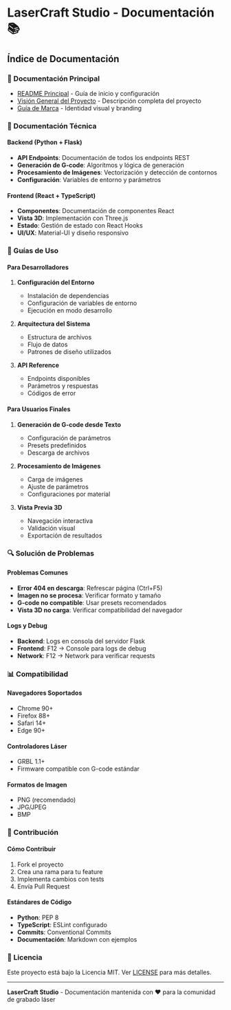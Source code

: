 # LaserCraft Studio - Documentación 📚

## **Índice de Documentación**

### **📖 Documentación Principal**
- [README Principal](../README.md) - Guía de inicio y configuración
- [Visión General del Proyecto](../PROJECT_OVERVIEW.md) - Descripción completa del proyecto
- [Guía de Marca](../BRANDING.md) - Identidad visual y branding

### **🔧 Documentación Técnica**

#### **Backend (Python + Flask)**
- **API Endpoints**: Documentación de todos los endpoints REST
- **Generación de G-code**: Algoritmos y lógica de generación
- **Procesamiento de Imágenes**: Vectorización y detección de contornos
- **Configuración**: Variables de entorno y parámetros

#### **Frontend (React + TypeScript)**
- **Componentes**: Documentación de componentes React
- **Vista 3D**: Implementación con Three.js
- **Estado**: Gestión de estado con React Hooks
- **UI/UX**: Material-UI y diseño responsivo

### **🚀 Guías de Uso**

#### **Para Desarrolladores**
1. **Configuración del Entorno**
   - Instalación de dependencias
   - Configuración de variables de entorno
   - Ejecución en modo desarrollo

2. **Arquitectura del Sistema**
   - Estructura de archivos
   - Flujo de datos
   - Patrones de diseño utilizados

3. **API Reference**
   - Endpoints disponibles
   - Parámetros y respuestas
   - Códigos de error

#### **Para Usuarios Finales**
1. **Generación de G-code desde Texto**
   - Configuración de parámetros
   - Presets predefinidos
   - Descarga de archivos

2. **Procesamiento de Imágenes**
   - Carga de imágenes
   - Ajuste de parámetros
   - Configuraciones por material

3. **Vista Previa 3D**
   - Navegación interactiva
   - Validación visual
   - Exportación de resultados

### **🔍 Solución de Problemas**

#### **Problemas Comunes**
- **Error 404 en descarga**: Refrescar página (Ctrl+F5)
- **Imagen no se procesa**: Verificar formato y tamaño
- **G-code no compatible**: Usar presets recomendados
- **Vista 3D no carga**: Verificar compatibilidad del navegador

#### **Logs y Debug**
- **Backend**: Logs en consola del servidor Flask
- **Frontend**: F12 → Console para logs de debug
- **Network**: F12 → Network para verificar requests

### **📊 Compatibilidad**

#### **Navegadores Soportados**
- Chrome 90+
- Firefox 88+
- Safari 14+
- Edge 90+

#### **Controladores Láser**
- GRBL 1.1+
- Firmware compatible con G-code estándar

#### **Formatos de Imagen**
- PNG (recomendado)
- JPG/JPEG
- BMP

### **🤝 Contribución**

#### **Cómo Contribuir**
1. Fork el proyecto
2. Crea una rama para tu feature
3. Implementa cambios con tests
4. Envía Pull Request

#### **Estándares de Código**
- **Python**: PEP 8
- **TypeScript**: ESLint configurado
- **Commits**: Conventional Commits
- **Documentación**: Markdown con ejemplos

### **📄 Licencia**

Este proyecto está bajo la Licencia MIT. Ver [LICENSE](../LICENSE) para más detalles.

---

**LaserCraft Studio** - Documentación mantenida con ❤️ para la comunidad de grabado láser
